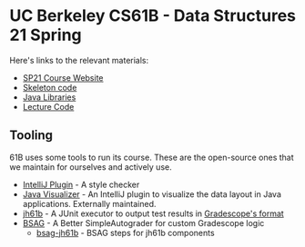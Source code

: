 # UC Berkeley CS61B - Data Structures 21 Spring
Here's links to the relevant materials:

- [SP21 Course Website](https://sp21.datastructur.es)
- [Skeleton code](https://github.com/Berkeley-CS61B/skeleton-sp21)
- [Java Libraries](https://github.com/Berkeley-CS61B/library-sp21)
- [Lecture Code](https://github.com/Berkeley-CS61B/lectureCode-sp21)

## Tooling

61B uses some tools to run its course. These are the open-source ones that
we maintain for ourselves and actively use.

- [IntelliJ Plugin][plugin] - A style checker
- [Java Visualizer][] - An IntelliJ plugin to visualize the data layout in
  Java applications. Externally maintained.
- [jh61b][] - A JUnit executor to output test results in [Gradescope's format][]
- [BSAG][] - A Better SimpleAutograder for custom Gradescope logic
  - [bsag-jh61b] - BSAG steps for jh61b components

[plugin]: https://github.com/Berkeley-CS61B/intellij-plugin
[Java Visualizer]: https://github.com/elipsitz/java-visualizer-intellij-plugin
[jh61b]: https://github.com/Berkeley-CS61B/jh61b
[Gradescope's format]: https://gradescope-autograders.readthedocs.io/en/latest/specs/#output-format
[BSAG]: https://github.com/Berkeley-CS61B/BSAG
[bsag-jh61b]: https://github.com/Berkeley-CS61B/bsag-jh61b
